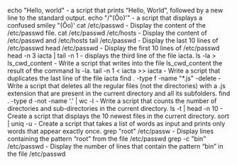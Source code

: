 echo "Hello, world" -  a script that prints “Hello, World”, followed by a new line to the standard output.
echo "/"(Ôo)'" -  a script that displays a confused smiley "(Ôo)'
cat /etc/passwd - Display the content of the /etc/passwd file.
cat /etc/passwd /etc/hosts - Display the content of /etc/passwd and /etc/hosts
tail /etc/passwd - Display the last 10 lines of /etc/passwd
head /etc/passwd - Display the first 10 lines of /etc/passwd
head -n 3 iacta | tail -n 1 - displays the third line of the file iacta.
ls -la > ls_cwd_content - Write a script that writes into the file ls_cwd_content the result of the command ls -la. 
tail -n 1 < iacta >> iacta - Write a script that duplicates the last line of the file iacta
find . -type f -name "*.js" -delete - Write a script that deletes all the regular files (not the directories) with a .js extension that are present in the current directory and all its subfolders.
find . -type d -not -name '.' | wc -l - Write a script that counts the number of directories and sub-directories in the current directory.
ls -t | head -n 10 - Create a script that displays the 10 newest files in the current directory.
sort | uniq -u - Create a script that takes a list of words as input and prints only words that appear exactly once.
grep "root" /etc/passw - Display lines containing the pattern “root” from the file /etc/passwd
grep -c "bin" /etc/passwd - Display the number of lines that contain the pattern “bin” in the file /etc/passwd


